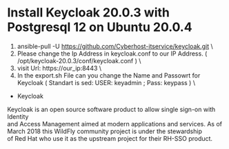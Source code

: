 # Install Keycloak 20.0.3 with Postgresql 12 on Ubuntu 20.0.4

1. ansible-pull -U https://github.com/Cyberhost-itservice/keycloak.git \
2. Please change the Ip Address in keycloak.conf to our IP Address. ( /opt/keycloak-20.0.3/conf/keycloak.conf ) \
3. visit Url: https://our_ip:8443 \
4. In the export.sh File can you change the Name and Passowrt for Keycloak ( Standart is sed: USER: keyadmin ; Pass: keypass ) \

+ Keycloak

Keycloak is an open source software product to allow single sign-on with Identity \
and Access Management aimed at modern applications and services. As of \
March 2018 this WildFly community project is under the stewardship \
of Red Hat who use it as the upstream project for their RH-SSO product.
